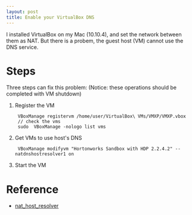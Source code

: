 ```yaml
---
layout: post
title: Enable your VirtualBox DNS
---
```


I installed VirtualBox on my Mac (10.10.4), and set the network between them as NAT. But there is a probem, the guest host (VM) cannot 
use the DNS service. 

Steps
=====

Three steps can fix this problem: (Notice: these operations should be completed with VM shutdown)

1. Register the VM

        VBoxManage registervm /home/user/VirtualBox\ VMs/VMXP/VMXP.vbox 
        // check the vms
        sudo  VBoxManage -nologo list vms
    
    
2. Get VMs to use host's DNS
    
        VBoxManage modifyvm "Hortonworks Sandbox with HDP 2.2.4.2" --natdnshostresolver1 on
    
3. Start the VM

Reference
=========

* [nat\_host\_resolver](http://www.virtualbox.org/manual/ch09.html#nat_host_resolver_proxy)


